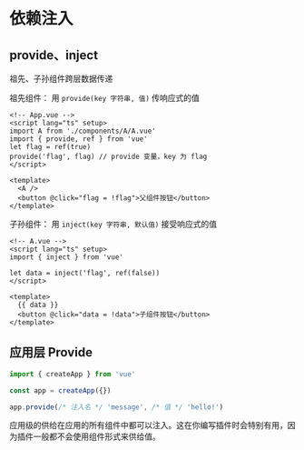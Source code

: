 # 依赖注入

## provide、inject

祖先、子孙组件跨层数据传递

祖先组件：
用 `provide(key 字符串, 值)` 传响应式的值

```vue
<!-- App.vue -->
<script lang="ts" setup>
import A from './components/A/A.vue'
import { provide, ref } from 'vue'
let flag = ref(true)
provide('flag', flag) // provide 变量，key 为 flag
</script>

<template>
  <A />
  <button @click="flag = !flag">父组件按钮</button>
</template>
```

子孙组件：
用 `inject(key 字符串, 默认值)` 接受响应式的值

```vue
<!-- A.vue -->
<script lang="ts" setup>
import { inject } from 'vue'

let data = inject('flag', ref(false))
</script>

<template>
  {{ data }}
  <button @click="data = !data">子组件按钮</button>
</template>
```

## 应用层 Provide

```ts
import { createApp } from 'vue'

const app = createApp({})

app.provide(/* 注入名 */ 'message', /* 值 */ 'hello!')
```

应用级的供给在应用的所有组件中都可以注入。这在你编写插件时会特别有用，因为插件一般都不会使用组件形式来供给值。
